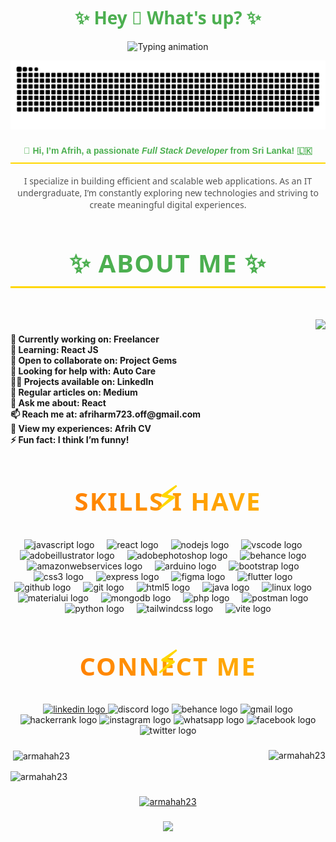 <h1 align="center" style="font-family: 'Segoe UI', Tahoma, Geneva, Verdana, sans-serif;">
  <span style="color: #4CAF50;">✨ Hey 👋 What's up? ✨</span>
</h1>
<p align="center">
  <img src="https://readme-typing-svg.herokuapp.com?font=Fira+Code&size=22&duration=3000&pause=500&color=F79D00&center=true&width=435&lines=Welcome+to+my+profile!;Glad+to+have+you+here!+😊;Let's+build+something+amazing!" alt="Typing animation" />
</p>
<p align="center">
  <img src="https://raw.githubusercontent.com/Platane/snk/output/github-contribution-grid-snake.svg" alt="Snake animation" />
</p>


###

<h4 align="center" style="font-family: Arial, sans-serif; color: #4CAF50; border-bottom: 2px solid #FFD700; padding-bottom: 10px;">
  🌟 Hi, I’m <strong>Afrih</strong>, a passionate <em>Full Stack Developer</em> from Sri Lanka! 🇱🇰
</h4>
<p align="center" style="font-family: 'Segoe UI', Tahoma, Geneva, Verdana, sans-serif; color: #555;">
  I specialize in building efficient and scalable web applications.  
  As an IT undergraduate, I’m constantly exploring new technologies and striving to create meaningful digital experiences.  
</p>

###

<h2 align="center" style="font-family: 'Segoe UI', Tahoma, Geneva, Verdana, sans-serif; color: #4CAF50; text-transform: uppercase; letter-spacing: 1.5px; font-size: 2.5rem; border-bottom: 3px solid #FFD700; padding-bottom: 10px;">
  ✨ About Me ✨
</h2>


###

<br clear="both">

<img align="right" height="200" src="https://cdn-employer-wp.arc.dev/wp-content/uploads/2022/04/software-development-costs-1128x635.jpg"  />

###

<h4 align="left">🔭 Currently working on: Freelancer<br>🌱 Learning: React JS<br>👯 Open to collaborate on: Project Gems<br>🤝 Looking for help with: Auto Care<br>👨‍💻 Projects available on: LinkedIn<br>📝 Regular articles on: Medium<br>💬 Ask me about: React<br>📫 Reach me at: afriharm723.off@gmail.com<br>📄 View my experiences: Afrih CV<br>⚡ Fun fact: I think I’m funny!</h4>

###

<h2 align="left"></h2>

###

<h2 align="center" style="font-family: 'Segoe UI', Tahoma, Geneva, Verdana, sans-serif; color: #4CAF50; text-transform: uppercase; font-size: 2.5rem; letter-spacing: 2px; position: relative; background: linear-gradient(45deg, #FF6F00, #FFC107); -webkit-background-clip: text; color: transparent;">
  <span style="position: absolute; left: 0; right: 0; top: 50%; transform: translateY(-50%); font-size: 3rem; color: #FFD700; animation: bounce 1s infinite;">⚡</span> SKILLS I HAVE
</h2>


###

<div align="center">
  <img src="https://cdn.jsdelivr.net/gh/devicons/devicon/icons/javascript/javascript-original.svg" height="40" alt="javascript logo"  />
  <img width="12" />
  <img src="https://skillicons.dev/icons?i=react" height="40" alt="react logo"  />
  <img width="12" />
  <img src="https://skillicons.dev/icons?i=nodejs" height="40" alt="nodejs logo"  />
  <img width="12" />
  <img src="https://skillicons.dev/icons?i=vscode" height="40" alt="vscode logo"  />
  <img width="12" />
  <img src="https://skillicons.dev/icons?i=ai" height="40" alt="adobeillustrator logo"  />
  <img width="12" />
  <img src="https://skillicons.dev/icons?i=ps" height="40" alt="adobephotoshop logo"  />
  <img width="12" />
  <img src="https://cdn.simpleicons.org/behance/1769FF" height="40" alt="behance logo"  />
  <img width="12" />
  <img src="https://skillicons.dev/icons?i=aws" height="40" alt="amazonwebservices logo"  />
  <img width="12" />
  <img src="https://skillicons.dev/icons?i=arduino" height="40" alt="arduino logo"  />
  <img width="12" />
  <img src="https://skillicons.dev/icons?i=bootstrap" height="40" alt="bootstrap logo"  />
  <img width="12" />
  <img src="https://skillicons.dev/icons?i=css" height="40" alt="css3 logo"  />
  <img width="12" />
  <img src="https://skillicons.dev/icons?i=express" height="40" alt="express logo"  />
  <img width="12" />
  <img src="https://skillicons.dev/icons?i=figma" height="40" alt="figma logo"  />
  <img width="12" />
  <img src="https://skillicons.dev/icons?i=flutter" height="40" alt="flutter logo"  />
  <img width="12" />
  <img src="https://skillicons.dev/icons?i=github" height="40" alt="github logo"  />
  <img width="12" />
  <img src="https://skillicons.dev/icons?i=git" height="40" alt="git logo"  />
  <img width="12" />
  <img src="https://skillicons.dev/icons?i=html" height="40" alt="html5 logo"  />
  <img width="12" />
  <img src="https://skillicons.dev/icons?i=java" height="40" alt="java logo"  />
  <img width="12" />
  <img src="https://skillicons.dev/icons?i=linux" height="40" alt="linux logo"  />
  <img width="12" />
  <img src="https://skillicons.dev/icons?i=materialui" height="40" alt="materialui logo"  />
  <img width="12" />
  <img src="https://skillicons.dev/icons?i=mongodb" height="40" alt="mongodb logo"  />
  <img width="12" />
  <img src="https://skillicons.dev/icons?i=php" height="40" alt="php logo"  />
  <img width="12" />
  <img src="https://skillicons.dev/icons?i=postman" height="40" alt="postman logo"  />
  <img width="12" />
  <img src="https://skillicons.dev/icons?i=py" height="40" alt="python logo"  />
  <img width="12" />
  <img src="https://skillicons.dev/icons?i=tailwind" height="40" alt="tailwindcss logo"  />
  <img width="12" />
  <img src="https://skillicons.dev/icons?i=vite" height="40" alt="vite logo"  />
</div>

###
<h2 align="center" style="font-family: 'Segoe UI', Tahoma, Geneva, Verdana, sans-serif; color: #4CAF50; text-transform: uppercase; font-size: 2.5rem; letter-spacing: 2px; position: relative; background: linear-gradient(45deg, #FF6F00, #FFC107); -webkit-background-clip: text; color: transparent;">
  <span style="position: absolute; left: 0; right: 0; top: 50%; transform: translateY(-50%); font-size: 3rem; color: #FFD700; animation: bounce 1s infinite;">⚡</span> Connect Me
</h2>

<div align="center">
 <a href="linkedin.com/arm-afrih"> <img src="https://img.shields.io/static/v1?message=LinkedIn&logo=linkedin&label=&color=0077B5&logoColor=white&labelColor=&style=for-the-badge" height="40" alt="linkedin logo"  /> </a>
  <img src="https://img.shields.io/static/v1?message=Discord&logo=discord&label=&color=7289DA&logoColor=white&labelColor=&style=for-the-badge" height="40" alt="discord logo"  />
  <img src="https://img.shields.io/static/v1?message=Behance&logo=behance&label=&color=1769ff&logoColor=white&labelColor=&style=for-the-badge" height="40" alt="behance logo"  />
  <img src="https://img.shields.io/static/v1?message=Gmail&logo=gmail&label=&color=D14836&logoColor=white&labelColor=&style=for-the-badge" height="40" alt="gmail logo"  />
  <img src="https://img.shields.io/static/v1?message=HackerRank&logo=hackerrank&label=&color=2EC866&logoColor=white&labelColor=&style=for-the-badge" height="40" alt="hackerrank logo"  />
  <img src="https://img.shields.io/static/v1?message=Instagram&logo=instagram&label=&color=E4405F&logoColor=white&labelColor=&style=for-the-badge" height="40" alt="instagram logo"  />
  <img src="https://img.shields.io/static/v1?message=Whatsapp&logo=whatsapp&label=&color=25D366&logoColor=white&labelColor=&style=for-the-badge" height="40" alt="whatsapp logo"  />
  <img src="https://img.shields.io/static/v1?message=Facebook&logo=facebook&label=&color=1877F2&logoColor=white&labelColor=&style=for-the-badge" height="40" alt="facebook logo"  />
  <img src="https://img.shields.io/static/v1?message=Twitter&logo=twitter&label=&color=1DA1F2&logoColor=white&labelColor=&style=for-the-badge" height="40" alt="twitter logo"  />
</div>

###
<p><img align="right" src="https://github-readme-stats.vercel.app/api/top-langs?username=armahah23&show_icons=true&locale=en&layout=compact" alt="armahah23" /></p>

<p>&nbsp;<img align="center" src="https://github-readme-stats.vercel.app/api?username=armahah23&show_icons=true&locale=en" alt="armahah23" /></p>

<p><img align="center" src="https://github-readme-streak-stats.herokuapp.com/?user=armahah23&" alt="armahah23" /></p>

###



###
<p align="center"> <a href="https://github.com/ryo-ma/github-profile-trophy"><img src="https://github-profile-trophy.vercel.app/?username=armahah23" alt="armahah23" /></a> </p>

###

<div align="center">
  <img src="https://visitor-badge.laobi.icu/badge?page_id=armahah23.armahah23&left_color=darkmagenta&right_color=darkslateblue&left_text=Profile%20Views:"  />
</div>

###
